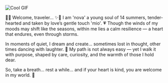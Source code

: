 ![Cool GIF](https://64.media.tumblr.com/4bf4af7321a326cb873ff1923d7ad008/a7f18038804ecfcd-d7/s400x600/45e974fd5b11cc0ce68a0efae0bd7187ad031cd7.gifv)

🌿✨ Welcome, traveler... ✨🌿
I am 'nova' a young soul of 14 summers, tender-hearted and taken by love’s gentle touch 'mio'. 💗
Though the winds of my moods may shift like the seasons, within me lies a calm resilience — a heart that endures, even through storms.

In moments of quiet, I dream and create… sometimes lost in thought, other times dancing with laughter. 🌿
My path is not always easy — yet I walk it with purpose, shaped by care, curiosity, and the warmth of those I hold dear.

So, take a breath… rest a while… and if your heart is kind, you are welcome in my world. 🌿
